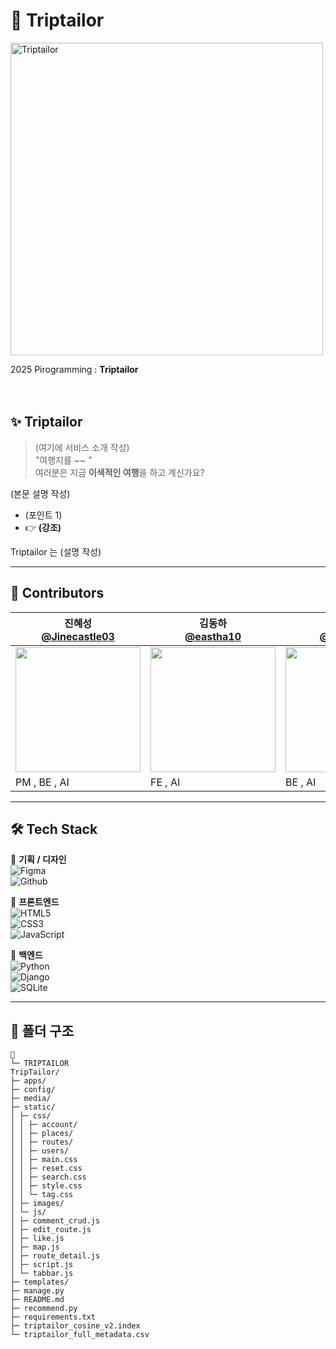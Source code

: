 # 📌 Triptailor

<img src="https://i.ibb.co/3950PzNp/image.png" alt="Triptailor" width="500px">
<br>

2025 Pirogramming : **Triptailor**  
<br/><br/>

## ✨ Triptailor

> (여기에 서비스 소개 작성)  
> "여행지를 ~~ "  
> 여러분은 지금 **이색적인 여행**을 하고 계신가요?

(본문 설명 작성)

- (포인트 1)  
- 👉 **(강조)**  

Triptailor 는 (설명 작성)

---

## 👥 Contributors

| 진혜성<br/>[@Jinecastle03](https://github.com/Jinecastle03) | 김동하<br/>[@eastha10](https://github.com/eastha10) | 박주은<br/>[@jueun036](https://github.com/jueun036) | 양보윤<br/>[@yxngbxyxn1003](https://github.com/yxngbxyxn1003) | 허지원<br/>[@jwheo22](https://github.com/jwheo22) |
| --- | --- | --- | --- | --- |
| <img src="https://i.ibb.co/5xg0mG2D/image.jpg" width="200" height="200" style="object-fit:cover;display:block;"> | <img src="https://i.ibb.co/PbxhzYf/image.jpg" width="200" height="200" style="object-fit:cover;display:block;"> | <img src="https://i.ibb.co/GyNnrdY/image.jpg" width="200" height="200" style="object-fit:cover;display:block;"> | <img src="https://i.ibb.co/CstFyMHB/201116314.jpg" width="200" height="200" style="object-fit:cover;display:block;"> | <img src="https://i.ibb.co/DP3TwZpH/image.jpg" width="200" height="200" style="object-fit:cover;display:block;"> |
| PM , BE , AI | FE , AI | BE , AI | BE , AI | FE , AI |




---

## 🛠️ Tech Stack

📌 **기획 / 디자인**  
![Figma](https://img.shields.io/badge/figma-E0474C?style=for-the-badge&logo=figma&logoColor=white)  
![Github](https://img.shields.io/badge/github-181717?style=for-the-badge&logo=github&logoColor=white)

📌 **프론트엔드**  
![HTML5](https://img.shields.io/badge/HTML5-E34F26?style=for-the-badge&logo=html5&logoColor=white)  
![CSS3](https://img.shields.io/badge/CSS3-1572B6?style=for-the-badge&logo=css3&logoColor=white)  
![JavaScript](https://img.shields.io/badge/JavaScript-F7DF1E?style=for-the-badge&logo=JavaScript&logoColor=white)  

📌 **백엔드**  
![Python](https://img.shields.io/badge/Python-3776AB?style=for-the-badge&logo=python&logoColor=white)  
![Django](https://img.shields.io/badge/Django-092E20?style=for-the-badge&logo=django&logoColor=white)  
![SQLite](https://img.shields.io/badge/SQLite-07405E?style=for-the-badge&logo=sqlite&logoColor=white)  

---

## 📂 폴더 구조

  ```
📂
└─ TRIPTAILOR
TripTailor/
├─ apps/
├─ config/
├─ media/
├─ static/
│ ├─ css/
│ │ ├─ account/
│ │ ├─ places/
│ │ ├─ routes/
│ │ ├─ users/
│ │ ├─ main.css
│ │ ├─ reset.css
│ │ ├─ search.css
│ │ ├─ style.css
│ │ └─ tag.css
│ ├─ images/
│ └─ js/
│ ├─ comment_crud.js
│ ├─ edit_route.js
│ ├─ like.js
│ ├─ map.js
│ ├─ route_detail.js
│ ├─ script.js
│ └─ tabbar.js
├─ templates/
├─ manage.py
├─ README.md
├─ recommend.py
├─ requirements.txt
├─ triptailor_cosine_v2.index
└─ triptailor_full_metadata.csv

  ```
